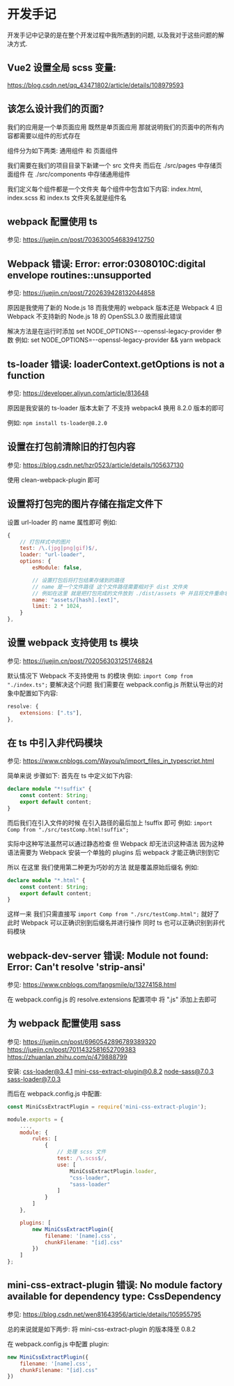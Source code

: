 # 开发手记

开发手记中记录的是在整个开发过程中我所遇到的问题, 以及我对于这些问题的解决方式.




## Vue2 设置全局 scss 变量:
https://blog.csdn.net/qq_43471802/article/details/108979593




## 该怎么设计我们的页面?
我们的应用是一个单页面应用 既然是单页面应用 那就说明我们的页面中的所有内容都需要以组件的形式存在

组件分为如下两类: 通用组件 和 页面组件

我们需要在我们的项目目录下新建一个 src 文件夹
而后在 ./src/pages 中存储页面组件  在 ./src/components 中存储通用组件

我们定义每个组件都是一个文件夹 每个组件中包含如下内容: index.html, index.scss 和 index.ts
文件夹名就是组件名








## webpack 配置使用 ts
参见:
https://juejin.cn/post/7036300546839412750




## Webpack 错误: Error: error:0308010C:digital envelope routines::unsupported
参见:
https://juejin.cn/post/7202639428132044858


原因是我使用了新的 Node.js 18  而我使用的 webpack 版本还是 Webpack 4
旧 Webpack 不支持新的 Node.js 18 的 OpenSSL3.0  故而报此错误

解决方法是在运行时添加 set NODE_OPTIONS=--openssl-legacy-provider 参数
例如:
set NODE_OPTIONS=--openssl-legacy-provider && yarn webpack




## ts-loader 错误: loaderContext.getOptions is not a function
参见:
https://developer.aliyun.com/article/813648


原因是我安装的 ts-loader 版本太新了 不支持 webpack4
换用 8.2.0 版本的即可

例如: `npm install ts-loader@8.2.0`




## 设置在打包前清除旧的打包内容
参见:
https://blog.csdn.net/hzr0523/article/details/105637130


使用 clean-webpack-plugin 即可




## 设置将打包完的图片存储在指定文件下
设置 url-loader 的 name 属性即可
例如:
```javascript
{
    // 打包样式中的图片
    test: /\.(jpg|png|gif)$/,
    loader: "url-loader",
    options: {
        esModule: false,

        // 设置打包后将打包结果存储到的路径
        // name 是一个文件路径 这个文件路径需要相对于 dist 文件夹
        // 例如在这里 就是把打包完成的文件放到 ./dist/assets 中 并且将文件重命名为 [hash].[ext]
        name: "assets/[hash].[ext]",
        limit: 2 * 1024,
    }
},
```



## 设置 webpack 支持使用 ts 模块
参见:
https://juejin.cn/post/7020563031251746824


默认情况下 Webpack 不支持使用 ts 的模块 例如: `import Comp from "./index.ts";`
要解决这个问题 我们需要在 webpack.config.js 所默认导出的对象中配置如下内容:
```js
resolve: {
    extensions: [".ts"],
},
```




## 在 ts 中引入非代码模块
参见:
https://www.cnblogs.com/Wayou/p/import_files_in_typescript.html


简单来说 步骤如下:
首先在 ts 中定义如下内容:
```ts
declare module "*!suffix" {
    const content: String;
    export default content;
}
```

而后我们在引入文件的时候 在引入路径的最后加上 !suffix 即可
例如: `import Comp from "./src/testComp.html!suffix";`

实际中这种写法虽然可以通过静态检查 但 Webpack 却无法识这种语法
因为这种语法需要为 Webpack 安装一个单独的 plugins 后  webpack 才能正确识别到它

所以 在这里 我们使用第二种更为巧妙的方法 就是覆盖原始后缀名
例如:
```ts
declare module "*.html" {
    const content: String;
    export default content;
}
```

这样一来 我们只需直接写 `import Comp from "./src/testComp.html";` 就好了
此时 Webpack 可以正确识别到后缀名并进行操作 同时 ts 也可以正确识别到非代码模块




## webpack-dev-server 错误: Module not found: Error: Can't resolve 'strip-ansi'
参见:
https://www.cnblogs.com/fangsmile/p/13274158.html


在 webpack.config.js 的 resolve.extensions 配置项中 将 ".js" 添加上去即可




## 为 webpack 配置使用 sass
参见:
https://juejin.cn/post/6960542896789389320
https://juejin.cn/post/7011432581652709383
https://zhuanlan.zhihu.com/p/479888799


安装:
css-loader@3.4.1
mini-css-extract-plugin@0.8.2
node-sass@7.0.3
sass-loader@7.0.3

而后在 webpack.config.js 中配置:
```js
const MiniCssExtractPlugin = require('mini-css-extract-plugin');

module.exports = {
    ...,
    module: {
        rules: [
            {
                // 处理 scss 文件
                test: /\.scss$/,
                use: [
                    MiniCssExtractPlugin.loader,
                    "css-loader",
                    "sass-loader"
                ]
            }
        ]
    },

    plugins: [
        new MiniCssExtractPlugin({
            filename: '[name].css',
            chunkFilename: "[id].css"
        })
    ]
};
```



## mini-css-extract-plugin 错误: No module factory available for dependency type: CssDependency
参见:
https://blog.csdn.net/wen81643956/article/details/105955795


总的来说就是如下两步:
将 mini-css-extract-plugin 的版本降至 0.8.2

在 webpack.config.js 中配置 plugin:
```js
new MiniCssExtractPlugin({
    filename: '[name].css',
    chunkFilename: "[id].css"
})
```
























